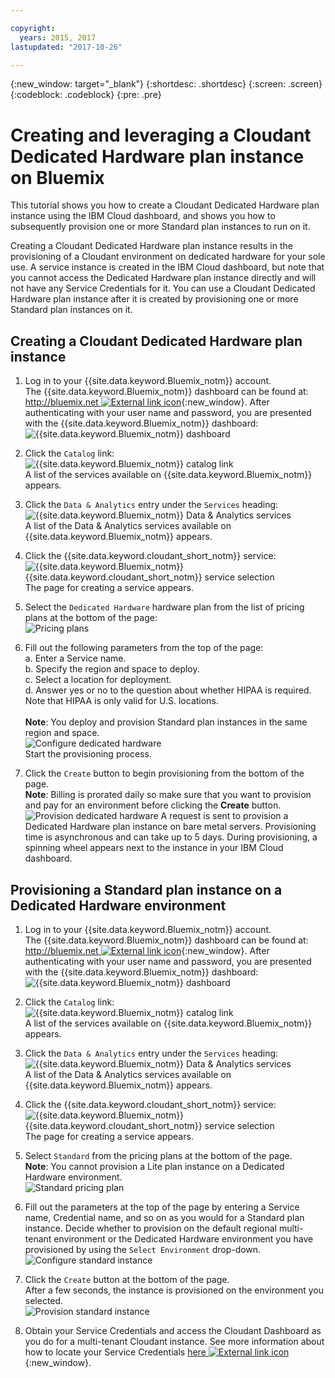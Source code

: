 ```yaml
---

copyright:
  years: 2015, 2017
lastupdated: "2017-10-26"

---
```


{:new_window: target="_blank"}
{:shortdesc: .shortdesc}
{:screen: .screen}
{:codeblock: .codeblock}
{:pre: .pre}

<!-- Acrolinx: 2017-02-23 -->

# Creating and leveraging a Cloudant Dedicated Hardware plan instance on Bluemix

This tutorial shows you how to create a Cloudant Dedicated Hardware plan instance 
using the IBM Cloud dashboard, and shows you how to subsequently provision one or 
more Standard plan instances to run on it. 

Creating a Cloudant Dedicated Hardware plan instance results in the provisioning 
of a Cloudant environment on dedicated hardware for your sole use. A service 
instance is created in the IBM Cloud dashboard, but note that you cannot 
access the Dedicated Hardware plan instance directly and will not have 
any Service Credentials for it. You can use a Cloudant Dedicated Hardware 
plan instance after it is created by provisioning one or more Standard plan 
instances on it.

## Creating a Cloudant Dedicated Hardware plan instance

1.  Log in to your {{site.data.keyword.Bluemix_notm}} account.<br/>
    The {{site.data.keyword.Bluemix_notm}} dashboard can be found at:
    [http://bluemix.net ![External link icon](../images/launch-glyph.svg "External link icon")](http://bluemix.net){:new_window}.
    After authenticating with your user name and password,
    you are presented with the {{site.data.keyword.Bluemix_notm}} dashboard:<br/>
    ![{{site.data.keyword.Bluemix_notm}} dashboard](images/img0001.png)

2.  Click the `Catalog` link:<br/>
    ![{{site.data.keyword.Bluemix_notm}} catalog link](images/img0002.png)<br/>
    A list of the services available on {{site.data.keyword.Bluemix_notm}} appears.

3.  Click the `Data & Analytics` entry under the `Services` heading:<br/>
    ![{{site.data.keyword.Bluemix_notm}} Data & Analytics services](images/img0003.png)<br/>
    A list of the Data & Analytics services
    available on {{site.data.keyword.Bluemix_notm}} appears.

4.  Click the {{site.data.keyword.cloudant_short_notm}} service:<br/>
    ![{{site.data.keyword.Bluemix_notm}} {{site.data.keyword.cloudant_short_notm}} service selection](images/img0004.png)<br/>
    The page for creating a service appears. 

5.  Select the `Dedicated Hardware` hardware plan from the list of pricing plans at the bottom of the page:<br/>
    ![Pricing plans](../tutorials/images/pricing_plan.png)
    
6.  Fill out the following parameters from the top of the page: <br/>
    a.   Enter a Service name.<br/>
    b.   Specify the region and space to deploy.<br/>
    c.   Select a location for deployment.<br/>
    d.   Answer yes or no to the question about whether HIPAA is required. Note that HIPAA is only valid for U.S. locations.<br/>    
    **Note**: You deploy and provision Standard plan instances in the same region and space.    
    ![Configure dedicated hardware](../tutorials/images/select_deployment_location.png)<br/>
    Start the provisioning process. 
    
7.  Click the `Create` button to begin provisioning from the bottom of the page. <br/>
    **Note**: Billing is prorated daily so make sure that you want to provision and 
    pay for an environment before clicking the **Create** button.<br/>
    ![Provision dedicated hardware](../tutorials/images/create_button_provision.png)
    A request is sent to provision a Dedicated Hardware plan instance on bare 
    metal servers. Provisioning time is asynchronous and can take up to 5 days. 
    During provisioning, a spinning wheel appears next to the instance in 
    your IBM Cloud dashboard. 

## Provisioning a Standard plan instance on a Dedicated Hardware environment

1.  Log in to your {{site.data.keyword.Bluemix_notm}} account.<br/>
    The {{site.data.keyword.Bluemix_notm}} dashboard can be found at:
    [http://bluemix.net ![External link icon](../images/launch-glyph.svg "External link icon")](http://bluemix.net){:new_window}.
    After authenticating with your user name and password,
    you are presented with the {{site.data.keyword.Bluemix_notm}} dashboard:<br/>
    ![{{site.data.keyword.Bluemix_notm}} dashboard](images/img0001.png)

2.  Click the `Catalog` link:<br/>
    ![{{site.data.keyword.Bluemix_notm}} catalog link](images/img0002.png)<br/>
    A list of the services available on {{site.data.keyword.Bluemix_notm}} appears.

3.  Click the `Data & Analytics` entry under the `Services` heading:<br/>
    ![{{site.data.keyword.Bluemix_notm}} Data & Analytics services](images/img0003.png)<br/>
    A list of the Data & Analytics services
    available on {{site.data.keyword.Bluemix_notm}} appears.

4.  Click the {{site.data.keyword.cloudant_short_notm}} service:<br>
    ![{{site.data.keyword.Bluemix_notm}} {{site.data.keyword.cloudant_short_notm}} service selection](images/img0004.png)<br/>
    The page for creating a service appears.  

5.  Select `Standard` from the pricing plans at the bottom of the page. <br/>
    **Note**: You cannot provision a Lite plan instance on a Dedicated Hardware environment.<br/>
    ![Standard pricing plan](../tutorials/images/standard_pricing_plan.png)
    
6.  Fill out the parameters at the top of the page by entering a Service name, Credential name, and so on 
    as you would for a Standard plan instance. Decide whether to provision on the default regional multi-tenant 
    environment or the Dedicated Hardware environment you have provisioned by using the `Select Environment` drop-down.<br/>
    ![Configure standard instance](../tutorials/images/select_environment.png)
    
7.  Click the `Create` button at the bottom of the page.<br/>
    After a few seconds, the instance is provisioned on the environment you selected.<br/>
    ![Provision standard instance](../tutorials/images/create_button_provision_standard.png)
    
8.  Obtain your Service Credentials and access the Cloudant Dashboard as you do for a multi-tenant Cloudant instance. 
    See more information about how to locate your Service Credentials [here ![External link icon](../images/launch-glyph.svg "External link icon")](https://console.bluemix.net/docs/services/Cloudant/tutorials/create_service.html#locating-your-service-credentials){:new_window}. 
     